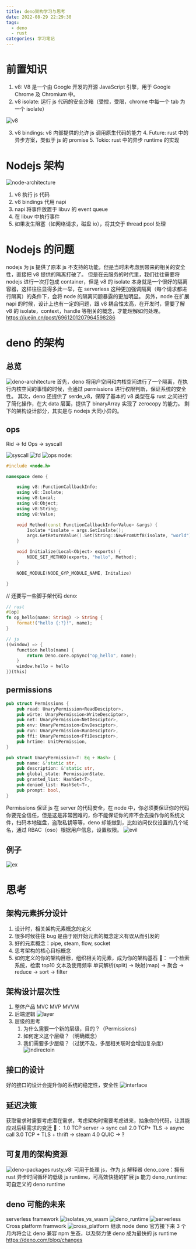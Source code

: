 ```yaml
---
title: deno架构学习与思考
date: 2022-08-29 22:29:30
tags:
  - deno
  - rust
categories: 学习笔记
---
```


# 前置知识

1. v8: V8 是一个由 Google 开发的开源 JavaScript 引擎，用于 Google Chrome 及 Chromium 中。
2. v8 isolate: 运行 js 代码的安全沙箱（受控，受限，chrome 中每一个 tab 为一个 isolate）

![v8](/image/deno-architecture/v8.jpg)

3. v8 bindings: v8 内部提供的允许 js 调用原生代码的能力 4. Future: rust 中的异步方案，类似于 js 的 promise 5. Tokio: rust 中的异步 runtime 的实现

# Nodejs 架构

![node-architecture](/image/deno-architecture/node-architecture.png)

1. v8 执行 js 代码
2. v8 bindings 代用 napi
3. napi 将事件放置于 libuv 的 event queue
4. 在 libuv 中执行事件
5. 如果发生阻塞（如网络请求，磁盘 io），将其交于 thread pool 处理

# Nodejs 的问题

nodejs 为 js 提供了原本 js 不支持的功能，但是当时未考虑到带来的相关的安全性，直接把 v8 提供的隔离打破了。
但是在云服务的时代里，我们往往需要将 nodejs 进行一次打包成 container，但是 v8 的 isolate 本身就是一个很好的隔离容器，这样往往显得多此一举，在 serverless 这种更加强调隔离（每个请求都进行隔离）的条件下，会将 node 的隔离问题暴露的更加明显。
另外，node 在扩展 napi 的时候，设计上也有一定的问题，跟 v8 耦合性太高，在开发时，需要了解 v8 的 isolate，context，handle 等相关的概念，才能理解如何处理。
https://juejin.cn/post/6961201207964598286

# deno 的架构

## 总览

![deno-architecture](/image/deno-architecture/deno-architecture.png)
首先，deno 将用户空间和内核空间进行了一个隔离，在执行内核空间的事情的时候，会通过 permissions 进行权限判断，保证系统的安全性。
其次，deno 还提供了 serde_v8，保障了基本的 v8 类型在与 rust 之间进行了简化操作，在大 data 层面，提供了 binaryArray 实现了 zerocopy 的能力。
剩下的架构设计部分，其实是与 nodejs 大同小异的。

## ops

Rid -> fd
Ops -> syscall

![syscall](/image/deno-architecture/syscall.png)
![fd](/image/deno-architecture/fd.png)
![ops](/image/deno-architecture/ops.png)
node:

```cpp
#include <node.h>

namespace demo {

    using v8::FunctionCallbackInfo;
    using v8::Isolate;
    using v8:Local;
    using v8:Object;
    using v8:String;
    using v8:Value;

    void Method(const FunctionCallbackInfo<Value> &args) {
        Isolate *isolate = args.GetIsolate();
        args.GetReturnValue().Set(String::NewFromUtf8(isolate, "world").ToLocalChecked());
    }

    void Initialize(Local<Object> exports) {
        NODE_SET_METHOD(exports, "hello", Method);
    }

    NODE_MODULE(NODE_GYP_MODULE_NAME, Initalize)

}
```

// 还要写一些脚手架代码
deno:

```rust
// rust
#[op]
fn op_hello(name: String) -> String {
    format!("hello {:?}!", name);
}

// js
((window) => {
    function hello(name) {
        return Deno.core.opSync("op_hello", name);
    }
    window.hello = hello
})(this)
```

## permissions

```rust
pub struct Permissions {
    pub read: UnaryPermission<ReadDesciptor>,
    pub wirte: UnaryPermission<WriteDesciptor>,
    pub net: UnaryPermission<NetDesciptor>,
    pub env: UnaryPermission<EnvDesciptor>,
    pub run: UnaryPermission<RunDesciptor>,
    pub ffi: UnaryPermission<FfiDesciptor>,
    pub hrtime: UnitPermission,
}

pub struct UnaryPermission<T: Eq + Hash> {
    pub name: &'static str,
    pub description: &'static str,
    pub global_state: PermissionState,
    pub granted_list: HashSet<T>,
    pub denied_list: HashSet<T>,
    pub prompt: bool,
}
```

Permissions 保证 js 在 server 的代码安全，在 node 中，你必须要保证你的代码你要完全信任，但是这是非常困难的，你不能保证你的库不会去操作你的系统文件，扫码本地磁盘，盗取私钥等等，deno 却能做到，比如访问仅仅设置的几个域名，通过 RBAC（oso）根据用户信息，设置权限。
![evil](/image/deno-architecture/evil.png)

## 例子

![ex](/image/deno-architecture/ex.png)

# 思考

## 架构元素拆分设计

1. 设计时，相关架构元素概念的定义
1. 很多时候往往 bug 是由于刚开始元素的概念定义有误从而引发的
1. 好的元素概念：pipe, steam, flow, socket
1. 思考架构的核心目标概念
1. 如何定义的你的架构目标，组织相关的元素，成为你的架构基石
   🌰：
   一个检索系统，检索 top10 文本及使用频率
   单词解析(split) -> 映射(map) -> 聚合 -> reduce -> sort -> filter

## 架构设计层次性

1. 整体产品 MVC MVP MVVM
2. 后端逻辑
   ![layer](/image/deno-architecture/layer.png)
3. 层级的思考
   1. 为什么需要一个新的层级，目的？（Permissions）
   2. 如何定义这个层级？（明确概念）
   3. 我们需要多少层级？（过犹不及，多层相关联时会增加复杂度）
      ![indirectoin](/image/deno-architecture/indirectoin.png)

## 接口的设计

好的接口的设计会提升你的系统的稳定性，安全性
![interface](/image/deno-architecture/interface.png)

## 延迟决策

获取需求时需要考虑潜在需求，考虑架构时需要考虑进来，抽象你的代码，让其能应对后续需求的变迁
🌰：
1.0 TCP server -> sync call
2.0 TCP+ TLS -> async call
3.0 TCP + TLS + thrift -> steam
4.0 QUIC -> ?

## 可复用的架构资源

![deno-packages](/image/deno-architecture/deno_packages.png)
rusty_v8: 可用于处理 js，作为 js 解释器
deno_core：拥有 rust 异步时间循环的低级 js runtime，可高效快捷的扩展 js 能力
deno_runtime: 可自定义的 deno runtime

## deno 可能的未来

serverless framework
![isolates_vs_wasm](/image/deno-architecture/isolates_vs_wasm.png)
![deno_runtime](/image/deno-architecture/deno_runtime.jpg)
![serverless](/image/deno-architecture/serverless.jpg)
Cross platform framwork
![cross_platform](/image/deno-architecture/cross_platform.png)
继承 node
deno 官方接下来 3 个月内将会让 deno 兼容 npm 生态，以及努力使 deno 成为最快的 js runtime
https://deno.com/blog/changes
